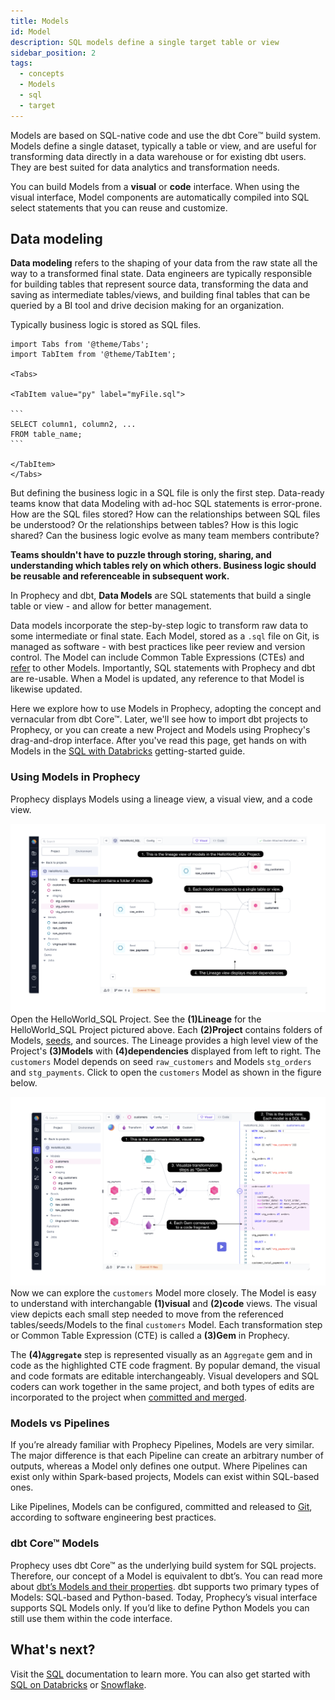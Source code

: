 ```yaml
---
title: Models
id: Model
description: SQL models define a single target table or view
sidebar_position: 2
tags:
  - concepts
  - Models
  - sql
  - target
---
```


Models are based on SQL-native code and use the dbt Core™️ build system. Models define a single dataset, typically a table or view, and are useful for transforming data directly in a data warehouse or for existing dbt users. They are best suited for data analytics and transformation needs.

You can build Models from a **visual** or **code** interface. When using the visual interface, Model components are automatically compiled into SQL select statements that you can reuse and customize.

## Data modeling

**Data modeling** refers to the shaping of your data from the raw state all the way to a transformed final state. Data engineers are typically responsible for building tables that represent source data, transforming the data and saving as intermediate tables/views, and building final tables that can be queried by a BI tool and drive decision making for an organization.

Typically business logic is stored as SQL files.

````mdx-code-block
import Tabs from '@theme/Tabs';
import TabItem from '@theme/TabItem';

<Tabs>

<TabItem value="py" label="myFile.sql">

```
SELECT column1, column2, ...
FROM table_name;
```

</TabItem>
</Tabs>

````

But defining the business logic in a SQL file is only the first step. Data-ready teams know that data Modeling with ad-hoc SQL statements is error-prone. How are the SQL files stored? How can the relationships between SQL files be understood? Or the relationships between tables? How is this logic shared? Can the business logic evolve as many team members contribute?

**Teams shouldn't have to puzzle through storing, sharing, and understanding which tables rely on which others. Business logic should be reusable and referenceable in subsequent work.**

In Prophecy and dbt, **Data Models** are SQL statements that build a single table or view - and allow for better management.

Data models incorporate the step-by-step logic to transform raw data to some intermediate or final state. Each Model, stored as a `.sql` file on Git, is managed as software - with best practices like peer review and version control. The Model can include Common Table Expressions (CTEs) and [refer](https://docs.getdbt.com/docs/build/sql-models#building-dependencies-between-models) to other Models. Importantly, SQL statements with Prophecy and dbt are re-usable. When a Model is updated, any reference to that Model is likewise updated.

Here we explore how to use Models in Prophecy, adopting the concept and vernacular from dbt Core™. Later, we'll see how to import dbt projects to Prophecy, or you can create a new Project and Models using Prophecy's drag-and-drop interface. After you've read this page, get hands on with Models in the [SQL with Databricks](/docs/getting-started/getting-started-with-low-code-sql.md#44-Develop-your-first-model) getting-started guide.

### Using Models in Prophecy

Prophecy displays Models using a lineage view, a visual view, and a code view.

![lineage-view](./img/models/lineage-view.png)
Open the HelloWorld_SQL Project. See the **(1)Lineage** for the HelloWorld_SQL Project pictured above. Each **(2)Project** contains folders of Models, [seeds](/docs/getting-started/getting-started-with-low-code-sql.md#431-create-seeds), and sources. The Lineage provides a high level view of the Project's **(3)Models** with **(4)dependencies** displayed from left to right. The `customers` Model depends on seed `raw_customers` and Models `stg_orders` and `stg_payments`. Click to open the `customers` Model as shown in the figure below.

![model-view](./img/models/model-view.png)
Now we can explore the `customers` Model more closely. The Model is easy to understand with interchangable **(1)visual** and **(2)code** views. The visual view depicts each small step needed to move from the referenced tables/seeds/Models to the final `customers` Model. Each transformation step or Common Table Expression (CTE) is called a **(3)Gem** in Prophecy.

The **(4)`Aggregate`** step is represented visually as an `Aggregate` gem and in code as the highlighted CTE code fragment. By popular demand, the visual and code formats are editable interchangeably. Visual developers and SQL coders can work together in the same project, and both types of edits are incorporated to the project when [committed and merged](/docs/concepts/git/git.md).

### Models vs Pipelines

If you’re already familiar with Prophecy Pipelines, Models are very similar. The major difference is that each Pipeline can create an arbitrary number of outputs, whereas a Model only defines one output. Where Pipelines can exist only within Spark-based projects, Models can exist within SQL-based ones.

Like Pipelines, Models can be configured, committed and released to [Git](/docs/concepts/git/git.md), according to software engineering best practices.

### dbt Core™ Models

Prophecy uses dbt Core™ as the underlying build system for SQL projects. Therefore, our concept of a Model is equivalent to dbt’s. You can read more about [dbt’s Models and their properties](https://docs.getdbt.com/docs/build/models). dbt supports two primary types of Models: SQL-based and Python-based. Today, Prophecy’s visual interface supports SQL Models only. If you’d like to define Python Models you can still use them within the code interface.

## What's next?

Visit the [SQL](/SQL) documentation to learn more. You can also get started with [SQL on Databricks](/docs/getting-started/getting-started-with-low-code-sql.md) or [Snowflake](/docs/getting-started/getting-started-sql-snowflake.md).
